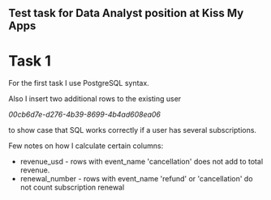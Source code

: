 Test task for Data Analyst position at Kiss My Apps
---

# Task 1

For the first task I use PostgreSQL syntax. 

Also I insert two additional rows to the existing user 

_00cb6d7e-d276-4b39-8699-4b4ad608ea06_ 

to show case that SQL works correctly if a user has several subscriptions.


Few notes on how I calculate certain columns:

- revenue_usd - rows with event_name 'cancellation' does not add to total revenue.
- renewal_number - rows with event_name 'refund' or 'cancellation' do not count subscription renewal


